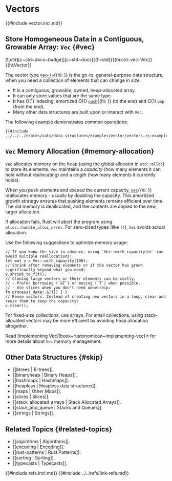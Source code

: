 # Vectors

{{#include vector.incl.md}}

## Store Homogeneous Data in a Contiguous, Growable Array: `Vec` {#vec}

[![std][c~std~docs~badge]][c~std~docs]{{hi:std}}{{hi:std::vec::Vec}}{{hi:Vector}}

The vector type [`Vec<T>`]( ){{hi: }} is the go-to, general-purpose data structure, when you need a collection of elements that can change in size.

- It is a contiguous, growable, owned, heap-allocated array.
- It can only store values that are the same type.
- It has O(1) indexing, amortized O(1) [`push`]( ){{hi: }} (to the end) and O(1) `pop` (from the end).
- Many other data structures are built upon or interact with `Vec`.

The following example demonstrates common operations:

```rust,editable
{{#include ../../../crates/cats/data_structures/examples/vector/vectors.rs:example}}
```

## `Vec` Memory Allocation {#memory-allocation}

`Vec` allocates memory on the heap (using the global allocator in `std::alloc`) to store its elements. `Vec` maintains a _capacity_ (how many elements it can hold without reallocating) and a _length_ (how many elements it currently holds).

When you push elements and exceed the current capacity, [`Vec`]( ){{hi: }} reallocates memory - usually by doubling the capacity. This amortized growth strategy ensures that pushing elements remains efficient over time. The old memory is deallocated, and the contents are copied to the new, larger allocation.

If allocation fails, Rust will abort the program using `alloc::handle_alloc_error`. For zero-sized types (like `()`), `Vec` avoids actual allocation.

Use the following suggestions to optimize memory usage:

```rust,editable
// If you know the size in advance, using `Vec::with_capacity(n)` can avoid multiple reallocations:
let mut v = Vec::with_capacity(100);
// Shrink after removing elements or if the vector has grown significantly beyond what you need:
v.shrink_to_fit();
// Cloning large vectors or their elements can be costly:
// - Prefer borrowing (`&T`) or moving (`T`) when possible.
// - Use slices when you don't need ownership:
fn process(_data: &[T]) { }
// Reuse vectors: Instead of creating new vectors in a loop, clear and reuse them to keep the capacity:
v.clear();
```

For fixed-size collections, use arrays. For small collections, using stack-allocated vectors may be more efficient by avoiding heap allocation altogether.

Read [Implementing Vec][book~rustonomicon~implementing-vec]↗ for more details about `Vec` memory management.

## Other Data Structures {#skip}

- [[btrees | B-trees]].
- [[binaryheap | Binary Heaps]].
- [[hashmaps | Hashmaps]].
- [[heapless | Heapless data structures]].
- [[maps | Other Maps]].
- [[slices | Slices]].
- [[stack_allocated_arrays | Stack Allocated Arrays]].
- [[stack_and_queue | Stacks and Queues]].
- [[strings | Strings]].

## Related Topics {#related-topics}

- [[algorithms | Algorithms]].
- [[encoding | Encoding]].
- [[rust-patterns | Rust Patterns]].
- [[sorting | Sorting]].
- [[typecasts | Typecasts]].

{{#include refs.incl.md}}
{{#include ../../refs/link-refs.md}}

<div class="hidden">
</div>
